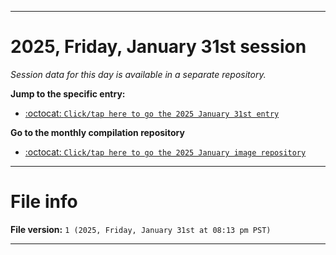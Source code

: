 
***

# 2025, Friday, January 31st session

_Session data for this day is available in a separate repository._

**Jump to the specific entry:**

- [:octocat: `Click/tap here to go the 2025 January 31st entry`](https://github.com/seanpm2001/SeansLifeArchive_Images_ModernSmurfsVillage_Y2025_V1/tree/SeansLifeArchive_ModernSmurfsVillage_Y2025_V1_Main-dev/2025/01_January/31/)

**Go to the monthly compilation repository**

- [:octocat: `Click/tap here to go the 2025 January image repository`](https://github.com/seanpm2001/SeansLifeArchive_Images_ModernSmurfsVillage_Y2025_V1/)

***

# File info

**File version:** `1 (2025, Friday, January 31st at 08:13 pm PST)`

***
